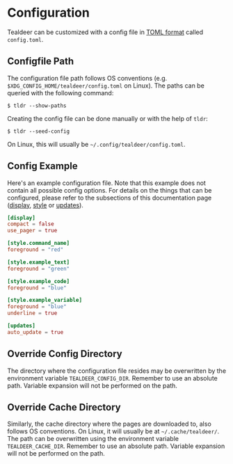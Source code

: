 # Configuration

Tealdeer can be customized with a config file in [TOML
format](https://toml.io/) called `config.toml`.

## Configfile Path

The configuration file path follows OS conventions (e.g.
`$XDG_CONFIG_HOME/tealdeer/config.toml` on Linux). The paths can be queried
with the following command:

    $ tldr --show-paths

Creating the config file can be done manually or with the help of `tldr`:

    $ tldr --seed-config

On Linux, this will usually be `~/.config/tealdeer/config.toml`.

## Config Example

Here's an example configuration file. Note that this example does not contain
all possible config options. For details on the things that can be configured,
please refer to the subsections of this documentation page
([display](config_display.html), [style](config_style.html) or
[updates](config_updates.html)).

```toml
[display]
compact = false
use_pager = true

[style.command_name]
foreground = "red"

[style.example_text]
foreground = "green"

[style.example_code]
foreground = "blue"

[style.example_variable]
foreground = "blue"
underline = true

[updates]
auto_update = true
```

## Override Config Directory

The directory where the configuration file resides may be overwritten by the
environment variable `TEALDEER_CONFIG_DIR`. Remember to use an absolute path.
Variable expansion will not be performed on the path.

## Override Cache Directory

Similarly, the cache directory where the pages are downloaded to, also follows
OS conventions. On Linux, it will usually be at `~/.cache/tealdeer/`. The path
can be overwritten using the environment variable `TEALDEER_CACHE_DIR`.
Remember to use an absolute path. Variable expansion will not be performed on
the path.
